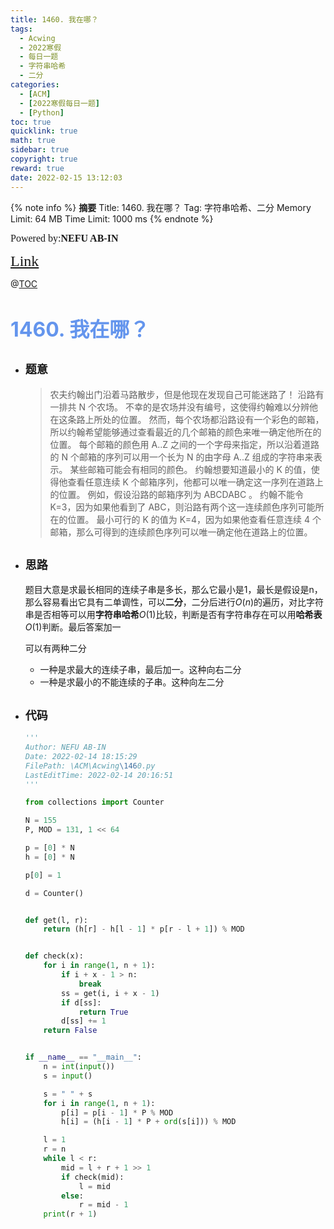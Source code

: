 ```yaml
---
title: 1460. 我在哪？
tags:
  - Acwing
  - 2022寒假
  - 每日一题
  - 字符串哈希
  - 二分
categories:
  - [ACM]
  - [2022寒假每日一题]
  - [Python]
toc: true
quicklink: true
math: true
sidebar: true
copyright: true
reward: true
date: 2022-02-15 13:12:03
---
```



{% note info %}
**摘要**
Title: 1460. 我在哪？
Tag: 字符串哈希、二分
Memory Limit: 64 MB
Time Limit: 1000 ms
{% endnote %}
<!-- more -->

<font size=3 face=楷体>Powered by:**NEFU AB-IN**</font>

<font color=#FFA500 size=5 face=楷体>[Link](https://www.acwing.com/problem/content/description/1462/)</font>

@[TOC](文章目录)

# <font color=#6495ED size=6>1460. 我在哪？</font>

* ## <font size=4 face=粗体>题意</font>

  >农夫约翰出门沿着马路散步，但是他现在发现自己可能迷路了！
  >沿路有一排共 N 个农场。
  >不幸的是农场并没有编号，这使得约翰难以分辨他在这条路上所处的位置。
  >然而，每个农场都沿路设有一个彩色的邮箱，所以约翰希望能够通过查看最近的几个邮箱的颜色来唯一确定他所在的位置。
  >每个邮箱的颜色用 A..Z 之间的一个字母来指定，所以沿着道路的 N 个邮箱的序列可以用一个长为 N 的由字母 A..Z 组成的字符串来表示。
  >某些邮箱可能会有相同的颜色。
  >约翰想要知道最小的 K 的值，使得他查看任意连续 K 个邮箱序列，他都可以唯一确定这一序列在道路上的位置。
  >例如，假设沿路的邮箱序列为 ABCDABC 。
  >约翰不能令 K=3，因为如果他看到了 ABC，则沿路有两个这一连续颜色序列可能所在的位置。
  >最小可行的 K 的值为 K=4，因为如果他查看任意连续 4 个邮箱，那么可得到的连续颜色序列可以唯一确定他在道路上的位置。

* ## <font size=4 face=粗体>思路</font>

  题目大意是求最长相同的连续子串是多长，那么它最小是1，最长是假设是n，那么容易看出它具有二单调性，可以**二分**，二分后进行$O(n)$的遍历，对比字符串是否相等可以用**字符串哈希**$O(1)$比较，判断是否有字符串存在可以用**哈希表**$O(1)$判断。最后答案加一

  可以有两种二分
    * 一种是求最大的连续子串，最后加一。这种向右二分
    * 一种是求最小的不能连续的子串。这种向左二分

* ## <font size=4 face=粗体>代码</font>

  ```python
  '''
  Author: NEFU AB-IN
  Date: 2022-02-14 18:15:29
  FilePath: \ACM\Acwing\1460.py
  LastEditTime: 2022-02-14 20:16:51
  '''

  from collections import Counter

  N = 155
  P, MOD = 131, 1 << 64

  p = [0] * N
  h = [0] * N

  p[0] = 1

  d = Counter()


  def get(l, r):
      return (h[r] - h[l - 1] * p[r - l + 1]) % MOD


  def check(x):
      for i in range(1, n + 1):
          if i + x - 1 > n:
              break
          ss = get(i, i + x - 1)
          if d[ss]:
              return True
          d[ss] += 1
      return False


  if __name__ == "__main__":
      n = int(input())
      s = input()

      s = " " + s
      for i in range(1, n + 1):
          p[i] = p[i - 1] * P % MOD
          h[i] = (h[i - 1] * P + ord(s[i])) % MOD

      l = 1
      r = n
      while l < r:
          mid = l + r + 1 >> 1
          if check(mid):
              l = mid
          else:
              r = mid - 1
      print(r + 1)
  ```